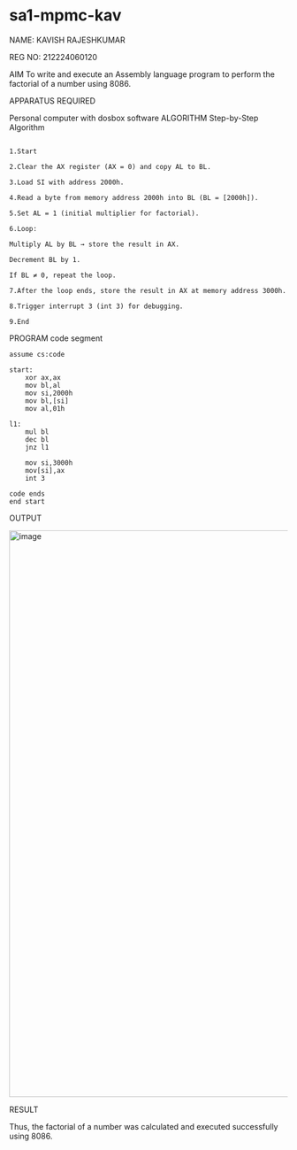 # sa1-mpmc-kav

NAME: KAVISH RAJESHKUMAR

REG NO: 212224060120 

AIM
To write and execute an Assembly language program to perform the factorial of a number using 8086.

APPARATUS REQUIRED


Personal computer with dosbox software
ALGORITHM
Step-by-Step Algorithm
```

1.Start

2.Clear the AX register (AX = 0) and copy AL to BL.

3.Load SI with address 2000h.

4.Read a byte from memory address 2000h into BL (BL = [2000h]).

5.Set AL = 1 (initial multiplier for factorial).

6.Loop:

Multiply AL by BL → store the result in AX.

Decrement BL by 1.

If BL ≠ 0, repeat the loop.

7.After the loop ends, store the result in AX at memory address 3000h.

8.Trigger interrupt 3 (int 3) for debugging.

9.End
```

PROGRAM
code segment
```
assume cs:code

start:
    xor ax,ax
    mov bl,al
    mov si,2000h
    mov bl,[si]
    mov al,01h

l1:
    mul bl
    dec bl
    jnz l1

    mov si,3000h
    mov[si],ax
    int 3

code ends
end start
```
OUTPUT

<img width="1536" height="1024" alt="image" src="https://github.com/user-attachments/assets/9c6861a0-698e-4e9e-9cff-43de911135d3" />


RESULT

Thus, the factorial of a number was calculated and executed successfully using 8086.

